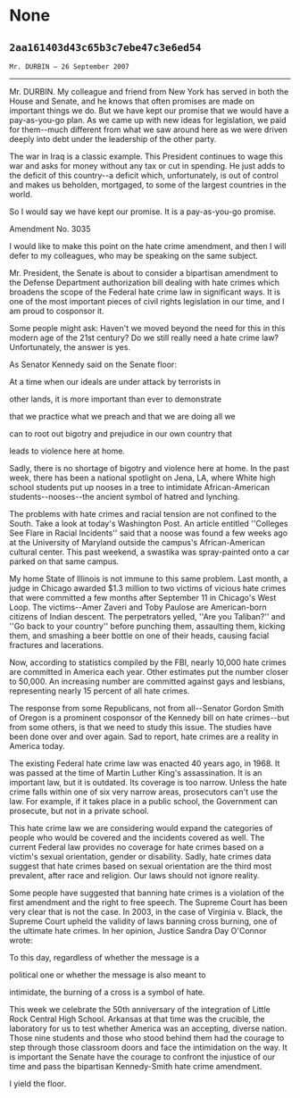 # None
## `2aa161403d43c65b3c7ebe47c3e6ed54`
`Mr. DURBIN — 26 September 2007`

---


Mr. DURBIN. My colleague and friend from New York has served in both 
the House and Senate, and he knows that often promises are made on 
important things we do. But we have kept our promise that we would have 
a pay-as-you-go plan. As we came up with new ideas for legislation, we 
paid for them--much different from what we saw around here as we were 
driven deeply into debt under the leadership of the other party.


The war in Iraq is a classic example. This President continues to 
wage this war and asks for money without any tax or cut in spending. He 
just adds to the deficit of this country--a deficit which, 
unfortunately, is out of control and makes us beholden, mortgaged, to 
some of the largest countries in the world.

So I would say we have kept our promise. It is a pay-as-you-go 
promise.















 Amendment No. 3035


I would like to make this point on the hate crime amendment, and then 
I will defer to my colleagues, who may be speaking on the same subject.

Mr. President, the Senate is about to consider a bipartisan amendment 
to the Defense Department authorization bill dealing with hate crimes 
which broadens the scope of the Federal hate crime law in significant 
ways. It is one of the most important pieces of civil rights 
legislation in our time, and I am proud to cosponsor it.

Some people might ask: Haven't we moved beyond the need for this in 
this modern age of the 21st century? Do we still really need a hate 
crime law? Unfortunately, the answer is yes.

As Senator Kennedy said on the Senate floor:




 At a time when our ideals are under attack by terrorists in 


 other lands, it is more important than ever to demonstrate 


 that we practice what we preach and that we are doing all we 


 can to root out bigotry and prejudice in our own country that 


 leads to violence here at home.


Sadly, there is no shortage of bigotry and violence here at home. In 
the past week, there has been a national spotlight on Jena, LA, where 
White high school students put up nooses in a tree to intimidate 
African-American students--nooses--the ancient symbol of hatred and 
lynching.

The problems with hate crimes and racial tension are not confined to 
the South. Take a look at today's Washington Post. An article entitled 
''Colleges See Flare in Racial Incidents'' said that a noose was found 
a few weeks ago at the University of Maryland outside the campus's 
African-American cultural center. This past weekend, a swastika was 
spray-painted onto a car parked on that same campus.

My home State of Illinois is not immune to this same problem. Last 
month, a judge in Chicago awarded $1.3 million to two victims of 
vicious hate crimes that were committed a few months after September 11 
in Chicago's West Loop. The victims--Amer Zaveri and Toby Paulose are 
American-born citizens of Indian descent. The perpetrators yelled, 
''Are you Taliban?'' and ''Go back to your country'' before punching 
them, assaulting them, kicking them, and smashing a beer bottle on one 
of their heads, causing facial fractures and lacerations.

Now, according to statistics compiled by the FBI, nearly 10,000 hate 
crimes are committed in America each year. Other estimates put the 
number closer to 50,000. An increasing number are committed against 
gays and lesbians, representing nearly 15 percent of all hate crimes.

The response from some Republicans, not from all--Senator Gordon 
Smith of Oregon is a prominent cosponsor of the Kennedy bill on hate 
crimes--but from some others, is that we need to study this issue. The 
studies have been done over and over again. Sad to report, hate crimes 
are a reality in America today.

The existing Federal hate crime law was enacted 40 years ago, in 
1968. It was passed at the time of Martin Luther King's assassination. 
It is an important law, but it is outdated. Its coverage is too narrow. 
Unless the hate crime falls within one of six very narrow areas, 
prosecutors can't use the law. For example, if it takes place in a 
public school, the Government can prosecute, but not in a private 
school.

This hate crime law we are considering would expand the categories of 
people who would be covered and the incidents covered as well. The 
current Federal law provides no coverage for hate crimes based on a 
victim's sexual orientation, gender or disability. Sadly, hate crimes 
data suggest that hate crimes based on sexual orientation are the third 
most prevalent, after race and religion. Our laws should not ignore 
reality.

Some people have suggested that banning hate crimes is a violation of 
the first amendment and the right to free speech. The Supreme Court has 
been very clear that is not the case. In 2003, in the case of Virginia 
v. Black, the Supreme Court upheld the validity of laws banning cross 
burning, one of the ultimate hate crimes. In her opinion, Justice 
Sandra Day O'Connor wrote:




 To this day, regardless of whether the message is a 


 political one or whether the message is also meant to 


 intimidate, the burning of a cross is a symbol of hate.


This week we celebrate the 50th anniversary of the integration of 
Little Rock Central High School. Arkansas at that time was the 
crucible, the laboratory for us to test whether America was an 
accepting, diverse nation. Those nine students and those who stood 
behind them had the courage to step through those classroom doors and 
face the intimidation on the way. It is important the Senate have the 
courage to confront the injustice of our time and pass the bipartisan 
Kennedy-Smith hate crime amendment.

I yield the floor.